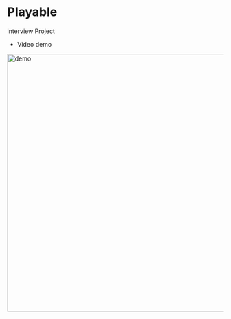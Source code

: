# Playable
interview Project

- Video demo
<img src="https://res.cloudinary.com/dru3umoml/image/upload/v1694349177/Playable.gif" width="600" alt="demo" />
